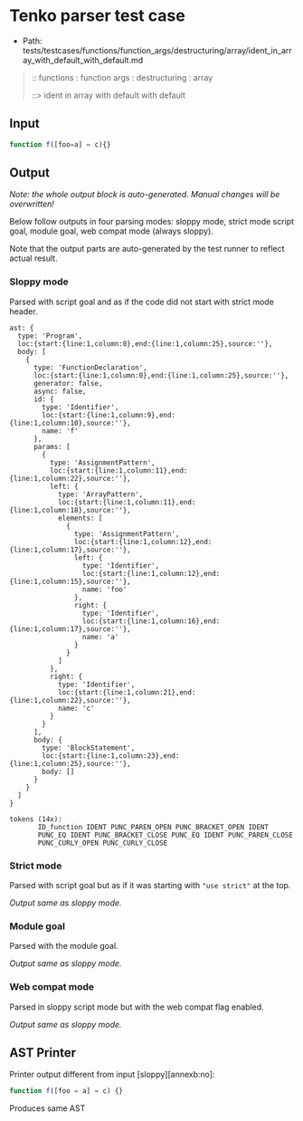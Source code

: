 # Tenko parser test case

- Path: tests/testcases/functions/function_args/destructuring/array/ident_in_array_with_default_with_default.md

> :: functions : function args : destructuring : array
>
> ::> ident in array with default with default

## Input

`````js
function f([foo=a] = c){}
`````

## Output

_Note: the whole output block is auto-generated. Manual changes will be overwritten!_

Below follow outputs in four parsing modes: sloppy mode, strict mode script goal, module goal, web compat mode (always sloppy).

Note that the output parts are auto-generated by the test runner to reflect actual result.

### Sloppy mode

Parsed with script goal and as if the code did not start with strict mode header.

`````
ast: {
  type: 'Program',
  loc:{start:{line:1,column:0},end:{line:1,column:25},source:''},
  body: [
    {
      type: 'FunctionDeclaration',
      loc:{start:{line:1,column:0},end:{line:1,column:25},source:''},
      generator: false,
      async: false,
      id: {
        type: 'Identifier',
        loc:{start:{line:1,column:9},end:{line:1,column:10},source:''},
        name: 'f'
      },
      params: [
        {
          type: 'AssignmentPattern',
          loc:{start:{line:1,column:11},end:{line:1,column:22},source:''},
          left: {
            type: 'ArrayPattern',
            loc:{start:{line:1,column:11},end:{line:1,column:18},source:''},
            elements: [
              {
                type: 'AssignmentPattern',
                loc:{start:{line:1,column:12},end:{line:1,column:17},source:''},
                left: {
                  type: 'Identifier',
                  loc:{start:{line:1,column:12},end:{line:1,column:15},source:''},
                  name: 'foo'
                },
                right: {
                  type: 'Identifier',
                  loc:{start:{line:1,column:16},end:{line:1,column:17},source:''},
                  name: 'a'
                }
              }
            ]
          },
          right: {
            type: 'Identifier',
            loc:{start:{line:1,column:21},end:{line:1,column:22},source:''},
            name: 'c'
          }
        }
      ],
      body: {
        type: 'BlockStatement',
        loc:{start:{line:1,column:23},end:{line:1,column:25},source:''},
        body: []
      }
    }
  ]
}

tokens (14x):
       ID_function IDENT PUNC_PAREN_OPEN PUNC_BRACKET_OPEN IDENT
       PUNC_EQ IDENT PUNC_BRACKET_CLOSE PUNC_EQ IDENT PUNC_PAREN_CLOSE
       PUNC_CURLY_OPEN PUNC_CURLY_CLOSE
`````

### Strict mode

Parsed with script goal but as if it was starting with `"use strict"` at the top.

_Output same as sloppy mode._

### Module goal

Parsed with the module goal.

_Output same as sloppy mode._

### Web compat mode

Parsed in sloppy script mode but with the web compat flag enabled.

_Output same as sloppy mode._

## AST Printer

Printer output different from input [sloppy][annexb:no]:

````js
function f([foo = a] = c) {}
````

Produces same AST
